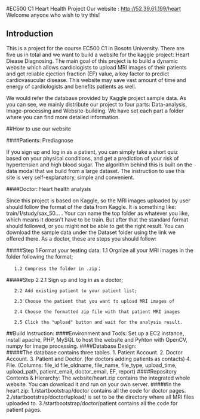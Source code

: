 #EC500 C1 Heart Health Project
Our website : http://52.39.61.199/heart
Welcome anyone who wish to try this!
## Introduction

This is a project for the course EC500 C1 in Bosotn University.
There are five us in total and we want to build a website for the kaggle project: Heart Diease Diagnosing.
The main goal of this project is to build a dynamic website which allows cardiologists to upload MRI images of their patients and get reliable ejection fraction (EF) value, a key factor to predict cardiovasucular disease. This website may save vast amount of time and energy of cardiologists and benefits patients as well.

We would refer the database provided by Kaggle project sample data.
As you can see, we mainly distribute our project to four parts: Data-analysis, Image-processing and Website-building. We have set each part a folder where you can find more detailed information. 


##How to use our website

####Patients: Prediagnose

 If you sign up and log in as a patient, you can simply take a short quiz based on your physical conditions, and get a prediction of your risk of hypertension and high blood sugar. The algorithm behind this is built on the data modal that we build from a large dataset. The instruction to use this site is very self-explanatory, simple and convenient. 

####Doctor: Heart health analysis

 Since this project is based on Kaggle, so the MRI images uploaded by user should follow the format of the data from Kaggle. It is something like: train/1/study/sax_50... . Your can name the top folder as whatever you like, which means it doesn't have to be train. But after that the standard format should followed, or you might not be able to get the right result. You can download the sample data under the Dataset folder using the link we offered there.
 As a doctor, these are steps you should follow:
 
#####Step 1 Format your testing data:
       1.1 Orgnize all your MRI images in the folder following the format;
 
       1.2 Compress the folder in .zip；
       
#####Step 2
       2.1 Sign up and log in as a doctor;
       
       2.2 Add existing patient to your patient list;
       
       2.3 Choose the patient that you want to upload MRI images of
       
       2.4 Choose the formatted zip file with that patient MRI images
       
       2.5 Click the "upload" button and wait for the analysis result.
##Build Instruction:
####Environment and Tools:
Set up a EC2 instance, install apache, PHP, MySQL to host the website and Pyhton with OpenCV, numpy for image processing.
####Database Design:       
#####The database contains three tables. 
         1. Patient Account.
         2. Doctor Account.
         3. Patient and Doctor. (for doctors adding patients as contacts)
         4. File. (Columns: file_id file_oldname, file_name, file_type, upload_time, upload_path, patient_email,    doctor_email, EF, report)
####Repository Contents & Hierarchy: 
The website/heart.zip contains the integrated whole website. You can download it and run on your own server.
#####In the heart.zip:
         1./startbootstrap/doctor contains all the code for doctor pages.
         2./startbootstrap/doctor/upload/ is set to be the directory where all MRI files uploaded to.
         3./startbootstrap/doctor/patient contains all the code for patient pages.
            
 

